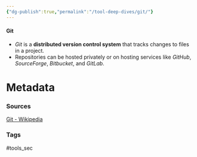 ```yaml
---
{"dg-publish":true,"permalink":"/tool-deep-dives/git/"}
---
```


#### Git
- *Git* is a **distributed version control system** that tracks changes to files in a project.
- Repositories can be hosted privately or on hosting services like *GitHub*, *SourceForge*, *Bitbucket*, and *GitLab*.






# Metadata

### Sources
[Git - Wikipedia](https://en.wikipedia.org/wiki/Git)
### Tags
#tools_sec 